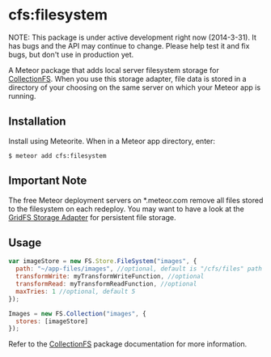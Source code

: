 cfs:filesystem
=========================

NOTE: This package is under active development right now (2014-3-31). It has
bugs and the API may continue to change. Please help test it and fix bugs,
but don't use in production yet.

A Meteor package that adds local server filesystem storage for
[CollectionFS](https://github.com/CollectionFS/Meteor-CollectionFS). When you
use this storage adapter, file data is stored in a directory of your choosing
on the same server on which your Meteor app is running.

## Installation

Install using Meteorite. When in a Meteor app directory, enter:

```
$ meteor add cfs:filesystem
```

## Important Note

The free Meteor deployment servers on *.meteor.com remove all files stored to the filesystem on each redeploy.
You may want to have a look at the [GridFS Storage Adapter](https://github.com/CollectionFS/Meteor-CollectionFS/tree/devel/packages/gridfs) for persistent file storage.


## Usage

```js
var imageStore = new FS.Store.FileSystem("images", {
  path: "~/app-files/images", //optional, default is "/cfs/files" path within app container
  transformWrite: myTransformWriteFunction, //optional
  transformRead: myTransformReadFunction, //optional
  maxTries: 1 //optional, default 5
});

Images = new FS.Collection("images", {
  stores: [imageStore]
});
```

Refer to the [CollectionFS](https://github.com/CollectionFS/Meteor-CollectionFS)
package documentation for more information.
